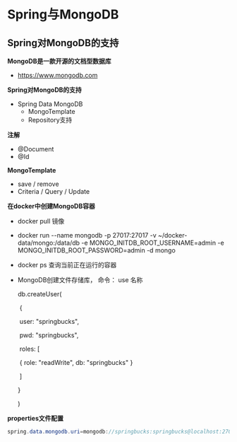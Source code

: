 # Spring与MongoDB

## Spring对MongoDB的支持

**MongoDB是一款开源的文档型数据库**

- https://www.mongodb.com

**Spring对MongoDB的支持**

- Spring Data MongoDB
  - MongoTemplate
  - Repository支持

**注解**

- @Document
- @Id

**MongoTemplate**

- save / remove
- Criteria / Query / Update

**在docker中创建MongoDB容器**

- docker pull 镜像

- docker run --name mongodb -p 27017:27017 -v ~/docker-data/mongo:/data/db -e MONGO_INITDB_ROOT_USERNAME=admin -e MONGO_INITDB_ROOT_PASSWORD=admin -d mongo

- docker ps 查询当前正在运行的容器

- MongoDB创建文件存储库， 命令： use 名称

  db.createUser(

  ​    {

  ​      user: "springbucks",

  ​      pwd: "springbucks",

  ​      roles: [

  ​               { role: "readWrite", db: "springbucks" }

  ​     ]

  }

  )

**properties文件配置**

```java
spring.data.mongodb.uri=mongodb://springbucks:springbucks@localhost:27017/springbucks
```